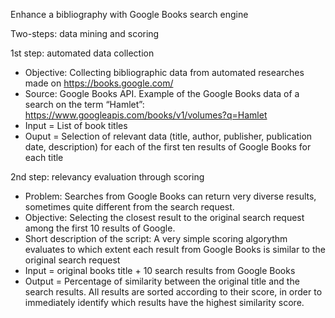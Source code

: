 Enhance a bibliography with Google Books search engine

Two-steps: data mining and scoring

1st step: automated data collection
- Objective: Collecting bibliographic data from automated researches made on https://books.google.com/
- Source: Google Books API. Example of the Google Books data of a search on the term “Hamlet”: https://www.googleapis.com/books/v1/volumes?q=Hamlet
- Input = List of book titles 
- Ouput = Selection of relevant data (title, author, publisher, publication date, description) for each of the first ten results of Google Books for each title


2nd step: relevancy evaluation through scoring
- Problem: Searches from Google Books can return very diverse results, sometimes quite different from the search request.
- Objective: Selecting the closest result to the original search request among the first 10 results of Google.
- Short description of the script: A very simple scoring algorythm evaluates to which extent each result from Google Books is similar to the original search request
- Input = original books title + 10 search results from Google Books
- Output = Percentage of similarity between the original title and the search results. All results are sorted according to their score, in order to immediately identify which results have the highest similarity score.
